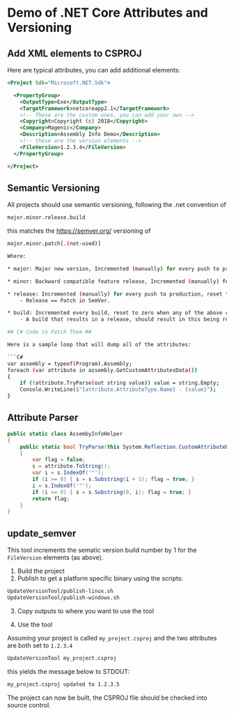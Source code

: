 # Demo of .NET Core Attributes and Versioning #

## Add XML elements to CSPROJ ##

Here are typical attributes, you can add additional elements:

```XML
<Project Sdk="Microsoft.NET.Sdk">

  <PropertyGroup>
    <OutputType>Exe</OutputType>
    <TargetFramework>netcoreapp2.1</TargetFramework>
    <!-- These are the custom ones, you can add your own -->
    <Copyright>Copyright (c) 2018</Copyright>
    <Company>Magenic</Company>
    <Description>Assembly Info Demo</Description>
    <!-- these are the version elements -->
    <FileVersion>1.2.3.4</FileVersion>
  </PropertyGroup>

</Project>
```

## Semantic Versioning ##

All projects should use semantic versioning, following the .net convention of 

```bash
major.minor.release.build
```

this matches the <a href='https://semver.org/' target='_blank'>https://semver.org/</a> versioning of

```bash
major.minor.patch[.(not-used)]

Where:

* major: Major new version, Incremented (manually) for every push to production, should start at one (1)

* minor: Backward compatible feature release, Incremented (manually) for every push to production, reset to zero when any of the above changes

* release: Incremented (manually) for every push to production, reset to zero when any of the above changes
	- Release == Patch in SemVer.

* build: Incremented every build, reset to zero when any of the above changes
	- A build that results in a release, should result in this being reset to zero, and release + 1

## C# Code to Fetch Them ##

Here is a sample loop that will dump all of the attributes:

```C#
var assembly = typeof(Program).Assembly;
foreach (var attribute in assembly.GetCustomAttributesData())
{
    if (!attribute.TryParse(out string value)) value = string.Empty;
    Console.WriteLine($"{attribute.AttributeType.Name} - {value}");
}
```

## Attribute Parser ##

```C#
public static class AssembyInfoHelper
{
    public static bool TryParse(this System.Reflection.CustomAttributeData attribute, out string s)
    {
        var flag = false;
        s = attribute.ToString();
        var i = s.IndexOf('"');
        if (i >= 0) { s = s.Substring(i + 1); flag = true; }
        i = s.IndexOf('"');
        if (i >= 0) { s = s.Substring(0, i); flag = true; }
        return flag;
    }
}
```

## update_semver ##

This tool increments the sematic version build number by 1 for the `FileVersion` elements (as above).

1. Build the project 
2. Publish to get a platform specific binary using the scripts:

```bash
UpdateVersionTool/publish-linux.sh
UpdateVersionTool/publish-windows.sh
```
3. Copy outputs to where you want to use the tool

4. Use the tool

Assuming your project is called `my_project.csproj` and the two attributes are both set to `1.2.3.4`

```bash 
UpdateVersionTool my_project.csproj
```

this yields the message below to STDOUT:

```bash
my_project.csproj updated to 1.2.3.5
```

The project can now be built, the CSPROJ file should be checked into source control. 